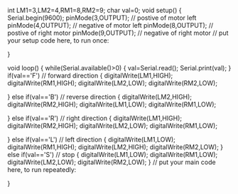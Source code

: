 
int LM1=3,LM2=4,RM1=8,RM2=9;
char val=0;
void setup() 
{
 Serial.begin(9600);
 pinMode(3,OUTPUT); // postive of motor  left
 pinMode(4,OUTPUT); // negative of motor left
 pinMode(8,OUTPUT); // postive of right motor 
 pinMode(9,OUTPUT); // negative of right motor
  // put your setup code here, to run once:

}

void loop() 
{
  while(Serial.available()>0)
 {
  val=Serial.read();
  Serial.print(val);
 }
  if(val=='F') //  forward direction
  {
   digitalWrite(LM1,HIGH);
   digitalWrite(RM1,HIGH);
   digitalWrite(LM2,LOW);
   digitalWrite(RM2,LOW);
   
   }
   else if(val=='B') // reverse direction
  {
   digitalWrite(LM2,HIGH);
   digitalWrite(RM2,HIGH);
   digitalWrite(LM1,LOW);
   digitalWrite(RM1,LOW);
   
   }
   else if(val=='R') // right direction
  {
   digitalWrite(LM1,HIGH);
   digitalWrite(RM2,HIGH);
   digitalWrite(LM2,LOW);
   digitalWrite(RM1,LOW);
 
   }
   else if(val=='L') // left direction
  {
   digitalWrite(LM1,LOW);
   digitalWrite(RM1,HIGH);
   digitalWrite(LM2,HIGH);
   digitalWrite(RM2,LOW);
  }
  else if(val=='S') // stop
  {
   digitalWrite(LM1,LOW);
   digitalWrite(RM1,LOW);
   digitalWrite(LM2,LOW);
   digitalWrite(RM2,LOW); 
  }
  // put your main code here, to run repeatedly:

}   
